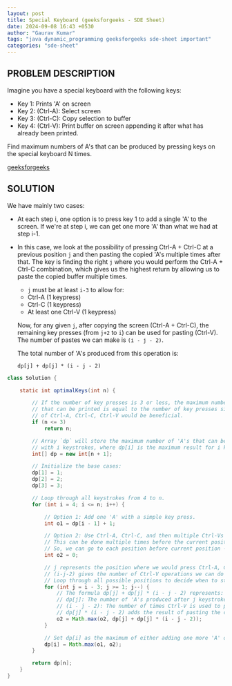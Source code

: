 ```yaml
---
layout: post
title: Special Keyboard (geeksforgeeks - SDE Sheet)
date: 2024-09-08 16:43 +0530
author: "Gaurav Kumar"
tags: "java dynamic_programming geeksforgeeks sde-sheet important"
categories: "sde-sheet"
---
```


## PROBLEM DESCRIPTION

Imagine you have a special keyboard with the following keys:

- Key 1: Prints 'A' on screen
- Key 2: (Ctrl-A): Select screen
- Key 3: (Ctrl-C): Copy selection to buffer
- Key 4: (Ctrl-V): Print buffer on screen appending it after what has already been printed.

Find maximum numbers of A's that can be produced by pressing keys on the special keyboard N times.

[geeksforgeeks](https://www.geeksforgeeks.org/problems/special-keyboard3018/1?page=5)

## SOLUTION

We have mainly two cases:

- At each step i, one option is to press key 1 to add a single 'A' to the screen. If we're at step i, we can get one more 'A' than what we had at step i-1.

- In this case, we look at the possibility of pressing Ctrl-A + Ctrl-C at a previous position `j` and then pasting the copied 'A's multiple times after that. The key is finding the right `j` where you would perform the Ctrl-A + Ctrl-C combination, which gives us the highest return by allowing us to paste the copied buffer multiple times.

  - `j` must be at least `i-3` to allow for:
  - Ctrl-A (1 keypress)
  - Ctrl-C (1 keypress)
  - At least one Ctrl-V (1 keypress)

  Now, for any given `j`, after copying the screen (Ctrl-A + Ctrl-C), the remaining key presses (from `j+2` to `i`) can be used for pasting (Ctrl-V). The number of pastes we can make is `(i - j - 2)`.

  The total number of 'A's produced from this operation is:

  `dp[j] + dp[j] * (i - j - 2)`

```java
class Solution {

    static int optimalKeys(int n) {

        // If the number of key presses is 3 or less, the maximum number of 'A's
        // that can be printed is equal to the number of key presses since no combinations
        // of Ctrl-A, Ctrl-C, Ctrl-V would be beneficial.
        if (n <= 3)
            return n;

        // Array `dp` will store the maximum number of 'A's that can be produced
        // with i keystrokes, where dp[i] is the maximum result for i keystrokes.
        int[] dp = new int[n + 1];

        // Initialize the base cases:
        dp[1] = 1;
        dp[2] = 2;
        dp[3] = 3;

        // Loop through all keystrokes from 4 to n.
        for (int i = 4; i <= n; i++) {

            // Option 1: Add one 'A' with a simple key press.
            int o1 = dp[i - 1] + 1;

            // Option 2: Use Ctrl-A, Ctrl-C, and then multiple Ctrl-Vs to paste the buffer.
            // This can be done multiple times before the current position
            // So, we can go to each position before current position - 3, and check how many characters we can get if we had copied the elements at that position
            int o2 = 0;

            // j represents the position where we would press Ctrl-A, Ctrl-C after producing dp[j] 'A's.
            // (i-j-2) gives the number of Ctrl-V operations we can do after the copy.
            // Loop through all possible positions to decide when to start copying.
            for (int j = i - 3; j >= 1; j--) {
                // The formula dp[j] + dp[j] * (i - j - 2) represents:
                // dp[j]: The number of 'A's produced after j keystrokes.
                // (i - j - 2): The number of times Ctrl-V is used to paste the buffer.
                // dp[j] * (i - j - 2) adds the result of pasting the copied buffer multiple times.
                o2 = Math.max(o2, dp[j] + dp[j] * (i - j - 2));
            }

            // Set dp[i] as the maximum of either adding one more 'A' or using the copy-paste strategy.
            dp[i] = Math.max(o1, o2);
        }

        return dp[n];
    }
}
```
